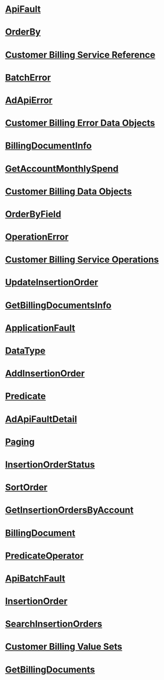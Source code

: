 # [ApiFault](apifault-data-object.md)
# [OrderBy](orderby-data-object.md)
# [Customer Billing Service Reference](customer-billing-service-reference.md)
# [BatchError](batcherror-data-object.md)
# [AdApiError](adapierror-data-object.md)
# [Customer Billing Error Data Objects](customer-billing-error-data-objects.md)
# [BillingDocumentInfo](billingdocumentinfo-data-object.md)
# [GetAccountMonthlySpend](getaccountmonthlyspend-service-operation.md)
# [Customer Billing Data Objects](customer-billing-data-objects.md)
# [OrderByField](orderbyfield-value-set.md)
# [OperationError](operationerror-data-object.md)
# [Customer Billing Service Operations](customer-billing-service-operations.md)
# [UpdateInsertionOrder](updateinsertionorder-service-operation.md)
# [GetBillingDocumentsInfo](getbillingdocumentsinfo-service-operation.md)
# [ApplicationFault](applicationfault-data-object.md)
# [DataType](datatype-value-set.md)
# [AddInsertionOrder](addinsertionorder-service-operation.md)
# [Predicate](predicate-data-object.md)
# [AdApiFaultDetail](adapifaultdetail-data-object.md)
# [Paging](paging-data-object.md)
# [InsertionOrderStatus](insertionorderstatus-value-set.md)
# [SortOrder](sortorder-value-set.md)
# [GetInsertionOrdersByAccount](getinsertionordersbyaccount-service-operation.md)
# [BillingDocument](billingdocument-data-object.md)
# [PredicateOperator](predicateoperator-value-set.md)
# [ApiBatchFault](apibatchfault-data-object.md)
# [InsertionOrder](insertionorder-data-object.md)
# [SearchInsertionOrders](searchinsertionorders-service-operation.md)
# [Customer Billing Value Sets](customer-billing-value-sets.md)
# [GetBillingDocuments](getbillingdocuments-service-operation.md)
